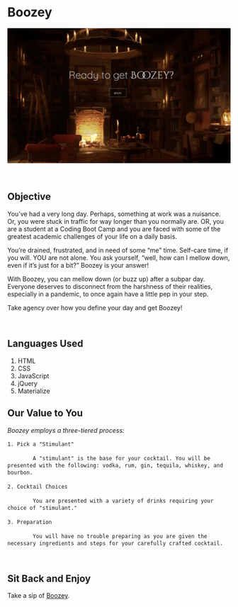 # Boozey

![Webpage front page](/assets/media/boozey-homepage.jpg)

</br>

## Objective

You’ve had a very long day. Perhaps, something at work was a nuisance. Or, you were stuck in traffic for way longer than you normally are. OR, you are a student at a Coding Boot Camp and you are faced with some of the greatest academic challenges of your life on a daily basis. 

You’re drained, frustrated, and in need of some “me” time. Self-care time, if you will. YOU are not alone. You ask yourself, “well, how can I mellow down, even if it’s just for a bit?” Boozey is your answer! 

With Boozey, you can mellow down (or buzz up) after a subpar day. Everyone deserves to disconnect from the harshness of their realities, especially in a pandemic, to once again have a little pep in your step. 

Take agency over how you define your day and get Boozey!

</br>

## Languages Used

1. HTML
2. CSS
3. JavaScript
4. jQuery
5. Materialize

## Our Value to You

*Boozey employs a three-tiered process:*

```
1. Pick a "Stimulant"

        A "stimulant" is the base for your cocktail. You will be presented with the following: vodka, rum, gin, tequila, whiskey, and bourbon.

2. Cocktail Choices

        You are presented with a variety of drinks requiring your choice of "stimulant." 

3. Preparation

        You will have no trouble preparing as you are given the necessary ingredients and steps for your carefully crafted cocktail.
```

</br>

## Sit Back and Enjoy

Take a sip of [Boozey](https://cliffybar.github.io/Boozey-Project/).
